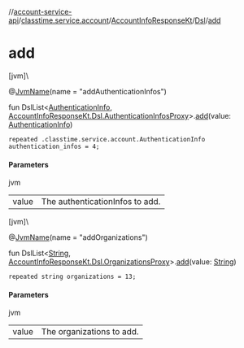 //[account-service-api](../../../../index.md)/[classtime.service.account](../../index.md)/[AccountInfoResponseKt](../index.md)/[Dsl](index.md)/[add](add.md)

# add

[jvm]\

@[JvmName](https://kotlinlang.org/api/latest/jvm/stdlib/kotlin.jvm/-jvm-name/index.html)(name = &quot;addAuthenticationInfos&quot;)

fun DslList&lt;[AuthenticationInfo](../../-authentication-info/index.md), [AccountInfoResponseKt.Dsl.AuthenticationInfosProxy](-authentication-infos-proxy/index.md)&gt;.[add](add.md)(value: [AuthenticationInfo](../../-authentication-info/index.md))

<code>repeated .classtime.service.account.AuthenticationInfo authentication_infos = 4;</code>

#### Parameters

jvm

| | |
|---|---|
| value | The authenticationInfos to add. |

[jvm]\

@[JvmName](https://kotlinlang.org/api/latest/jvm/stdlib/kotlin.jvm/-jvm-name/index.html)(name = &quot;addOrganizations&quot;)

fun DslList&lt;[String](https://kotlinlang.org/api/latest/jvm/stdlib/kotlin/-string/index.html), [AccountInfoResponseKt.Dsl.OrganizationsProxy](-organizations-proxy/index.md)&gt;.[add](add.md)(value: [String](https://kotlinlang.org/api/latest/jvm/stdlib/kotlin/-string/index.html))

<code>repeated string organizations = 13;</code>

#### Parameters

jvm

| | |
|---|---|
| value | The organizations to add. |
